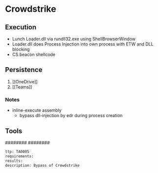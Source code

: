 # Crowdstrike

## Execution
* Lunch Loader.dll via rundll32.exe using ShellBrowserWindow
* Loader.dll does Process Injection into own process with ETW and DLL blocking
* CS beacon shellcode

## Persistence
1. [[OneDrive]]
2. [[Teams]]

### Notes
* inline-execute assembly
  * bypass dll-injection by edr during process creation


## Tools
########
########


```meta
ttp: TA0005
requirements: 
results: 
description: Bypass of Crowdstrike
```